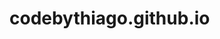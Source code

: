 # codebythiago.github.io

<!-- https://www.hostinger.com/br/tutoriais/portfolio-desenvolvedor-web -->